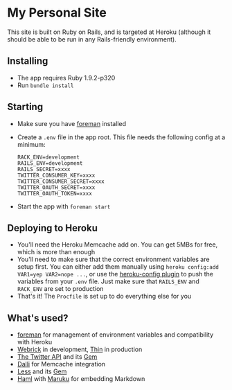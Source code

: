 # My Personal Site

This site is built on Ruby on Rails, and is targeted at Heroku (although it should be able to be run in any Rails-friendly environment).

## Installing

- The app requires Ruby 1.9.2-p320
- Run `bundle install`

## Starting

- Make sure you have [foreman](http://ddollar.github.com/foreman/) installed
- Create a `.env` file in the app root. This file needs the following config at a minimum:

    ```
    RACK_ENV=development
    RAILS_ENV=development
    RAILS_SECRET=xxxx
    TWITTER_CONSUMER_KEY=xxxx
    TWITTER_CONSUMER_SECRET=xxxx
    TWITTER_OAUTH_SECRET=xxxx
    TWITTER_OAUTH_TOKEN=xxxx
    ```
- Start the app with `foreman start`

## Deploying to Heroku

- You'll need the Heroku Memcache add on. You can get 5MBs for free, which is more than enough
- You'll need to make sure that the correct environment variables are setup first. You can either add them manually using `heroku config:add VAR1=yep VAR2=nope ...`, or use the [heroku-config plugin](https://github.com/ddollar/heroku-config) to push the variables from your `.env` file. Just make sure that `RAILS_ENV` and `RACK_ENV` are set to production
- That's it! The `Procfile` is set up to do everything else for you

## What's used?

- [foreman](http://ddollar.github.com/foreman/) for management of environment variables and compatibility with Heroku
- [Webrick](http://www.ruby-doc.org/stdlib-2.0/libdoc/webrick/rdoc/WEBrick.html) in development, [Thin](http://code.macournoyer.com/thin/) in production
- [The Twitter API](https://dev.twitter.com/) and its [Gem](http://sferik.github.com/twitter/)
- [Dalli](https://github.com/mperham/dalli) for Memcache integration
- [Less](http://lesscss.org/) and its [Gem](https://github.com/metaskills/less-rails)
- [Haml](http://haml.info/) with [Maruku](https://github.com/bhollis/maruku) for embedding Markdown

